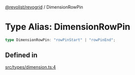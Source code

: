 [@revolist/revogrid](README.md) / DimensionRowPin

# Type Alias: DimensionRowPin

```ts
type DimensionRowPin: "rowPinStart" | "rowPinEnd";
```

## Defined in

[src/types/dimension.ts:4](https://github.com/revolist/revogrid/blob/e9570f9d5c0f862a9433b930661de46c89a93bd7/src/types/dimension.ts#L4)
